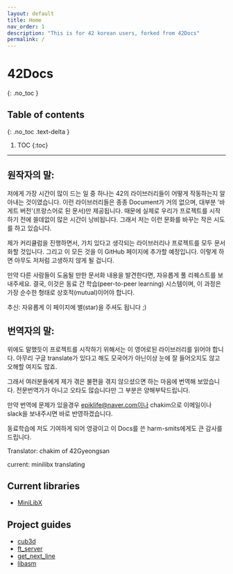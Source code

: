 ```yaml
---
layout: default
title: Home
nav_order: 1
description: "This is for 42 korean users, forked from 42Docs"
permalink: /
---
```


# 42Docs
{: .no_toc }

## Table of contents
{: .no_toc .text-delta }

1. TOC
{:toc}


---

## 원작자의 말:
저에게 가장 시간이 많이 드는 일 중 하나는 42의 라이브러리들이 어떻게 작동하는지 알아내는 것이였습니다. 이런 라이브러리들은 종종 Document가 거의 없으며, 대부분 '바게트 버전'(프랑스어로 된 문서)만 제공됩니다. 때문에 실제로 우리가 프로젝트를 시작하기 전에 쓸데없이 많은 시간이 낭비됩니다. 그래서 저는 이런 문화를 바꾸는 작은 시도를 하고 있습니다.

제가 커리큘럼을 진행하면서, 가치 있다고 생각되는 라이브러리나 프로젝트를 모두 문서화할 것입니다. 그리고 이 모든 것을 이 GitHub 페이지에 추가할 예정입니다. 이렇게 하면 아무도 저처럼 고생하지 않게 될 겁니다.

만약 다른 사람들이 도움될 만한 문서화 내용을 발견한다면, 자유롭게 풀 리퀘스트를 보내주세요. 결국, 이것은 동료 간 학습(peer-to-peer learning) 시스템이며, 이 과정은 가장 순수한 형태로 상호적(mutual)이어야 합니다.

추신: 자유롭게 이 페이지에 별(star)을 주셔도 됩니다 ;)

## 번역자의 말:
위에도 말했듯이 프로젝트를 시작하기 위해서는 이 영어로된 라이브러리를 읽어야 합니다. 아무리 구글 translate가 있다고 해도 모국어가 아닌이상 눈에 잘 들어오지도 않고 오해할 여지도 많죠.

그래서 여러분들에게 제가 겪은 불편을 겪지 않으셨으면 하는 마음에 번역해 보았습니다. 전문번역가가 아니고 오타도 많습니다만 그 부분은 양해부탁드립니다.

만약 번역에 문제가 있을경우 epiklife@naver.com이나 chakim으로 이메일이나 slack을 보내주시면 바로 반영하겠습니다.

동료학습에 저도 기여하게 되어 영광이고 이 Docs를 쓴 harm-smits에게도 큰 감사를 드립니다.

Translator: chakim of 42Gyeongsan

current: minilibx translating
## Current libraries

- [MiniLibX](./libs/minilibx.html)

## Project guides

- [cub3d](./projects/cub3d.html)
- [ft_server](./projects/ft_server.html)
- [get_next_line](./projects/get_next_line.html)
- [libasm](./projects/libasm.html)
